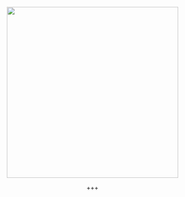 <p align="center" ><img src="https://bit.ly/3eWoaJK" width="400" height="400"></p>
<p align="center" >+++</p>
